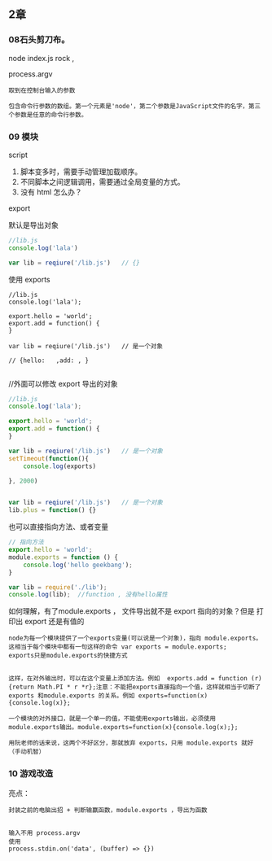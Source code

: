 ## 2章

### 08石头剪刀布。

node index.js rock ,




process.argv

	取到在控制台输入的参数
	
	包含命令行参数的数组。第一个元素是'node'，第二个参数是JavaScript文件的名字，第三个参数是任意的命令行参数。
	
	
	
### 09 模块


script

1. 脚本变多时，需要手动管理加载顺序。
2. 不同脚本之间逻辑调用，需要通过全局变量的方式。
3. 没有 html 怎么办？


export

默认是导出对象

```js
//lib.js
console.log('lala')

var lib = reqiure('/lib.js')   // {}


```

使用 exports


```
//lib.js
console.log('lala');

export.hello = 'world';
export.add = function() {
}

var lib = reqiure('/lib.js')   // 是一个对象

// {hello:   ,add: , }


```

//外面可以修改 export 导出的对象

```js
//lib.js
console.log('lala');

export.hello = 'world';
export.add = function() {
}

var lib = reqiure('/lib.js')   // 是一个对象
setTimeout(function(){
	console.log(exports)

}, 2000)


var lib = reqiure('/lib.js')   // 是一个对象
lib.plus = function() {}


```




也可以直接指向方法、或者变量

```js
// 指向方法
export.hello = 'world';
module.exports = function () {
    console.log('hello geekbang');
}

var lib = require('./lib');
console.log(lib);  //function , 没有hello属性

```

如何理解，有了module.exports ， 文件导出就不是 export 指向的对象？但是 打印出 export 还是有值的


	node为每一个模块提供了一个exports变量(可以说是一个对象)，指向 module.exports。
	这相当于每个模块中都有一句这样的命令 var exports = module.exports; 
	exports只是module.exports的快捷方式

	
	这样，在对外输出时，可以在这个变量上添加方法。例如  exports.add = function (r){return Math.PI * r *r};注意：不能把exports直接指向一个值，这样就相当于切断了 exports 和module.exports 的关系。例如 exports=function(x){console.log(x)};
	
	一个模块的对外接口，就是一个单一的值，不能使用exports输出，必须使用 module.exports输出。module.exports=function(x){console.log(x);}; 
	
	用阮老师的话来说，这两个不好区分，那就放弃 exports，只用 module.exports 就好（手动机智）


### 10 游戏改造

亮点：
	
	封装之前的电脑出招 + 判断输赢函数，module.exports ，导出为函数
	
	
	输入不用 process.argv
	使用 
	process.stdin.on('data', (buffer) => {})
	